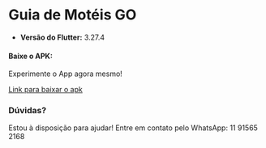 # Guia de Motéis GO

- **Versão do Flutter:** 3.27.4

#### Baixe o APK:

Experimente o App agora mesmo!

[Link para baixar o apk](https://drive.google.com/file/d/1uXTSLio4O0CVC7Az4sPZaWOl1oqrT1Ua/view?usp=sharing)

### Dúvidas?

Estou à disposição para ajudar! Entre em contato pelo WhatsApp: 11 91565 2168